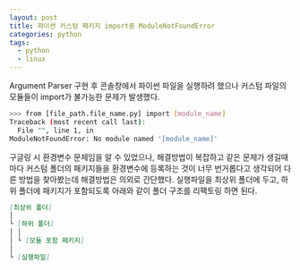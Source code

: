 ```yaml
---
layout: post
title: 파이썬 커스텀 패키지 import중 ModuleNotFoundError
categories: python
tags: 
  - python
  - linux
---
```


Argument Parser 구현 후 콘솔창에서 파이썬 파일을 실행하려 했으나 커스텀 파일의 모듈들이 import가 불가능한 문제가 발생했다.

```bash
>>> from [file_path.file_name.py] import [module_name]
Traceback (most recent call last):
  File "", line 1, in 
ModuleNotFoundError: No module named '[module_name]'
```

구글링 시 환경변수 문제임을 알 수 있었으나, 해결방법이 복잡하고 같은 문제가 생길때마다 커스텀 폴더의 패키지들을 환경변수에 등록하는 것이 너무 번거롭다고 생각되어 다른 방법을 찾아봤는데 해결방법은 의외로 간단했다. 실행파일을 최상위 폴더에 두고, 하위 폴더에 패키지가 포함되도록 아래와 같이 폴더 구조를 리팩토링 하면 된다.

```markdown
[최상위 폴더]
│
└ [하위 폴더]
│ │
│ └ [모듈 포함 패키지]
│
└ [실행파일]
```
